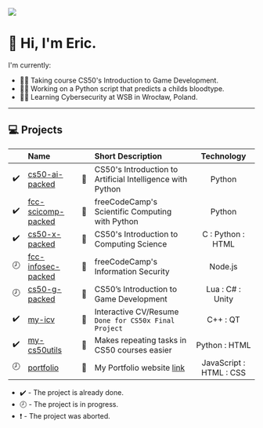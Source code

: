 [![](https://img.shields.io/website?down_color=red&down_message=down&label=Portfolio&up_color=green&up_message=up&url=https%3A%2F%2Fgrandechowhiskey.github.io)][portfolio_web_link]


# 👋 Hi, I'm Eric.

I'm currently:
- 👨‍💻 Taking course CS50's Introduction to Game Development.
- 👨‍🔬 Working on a Python script that predicts a childs bloodtype.
- 👨‍🎓 Learning Cybersecurity at WSB in Wrocław, Poland.


---

## 💻 Projects
|  | Name |  | Short Description | Technology
| :---: | :--- | :---: | :--- | :---:
:heavy_check_mark: | [cs50-ai-packed][cs50-ai-packed_link] | :file_folder: | CS50's Introduction to Artificial Intelligence with Python | Python
:heavy_check_mark: | [fcc-scicomp-packed][fcc-scicomp-packed_link] | :file_folder: | freeCodeCamp's Scientific Computing with Python | Python
:heavy_check_mark: | [cs50-x-packed][cs50-x-packed_link] | :file_folder: | CS50's Introduction to Computing Science | C : Python : HTML
:clock8: | [fcc-infosec-packed][fcc-infosec-packed_link] | :file_folder: | freeCodeCamp's Information Security | Node.js
:clock8: | [cs50-g-packed][cs50-g-packed_link] | :file_folder: | CS50’s Introduction to Game Development | Lua : C# : Unity
:heavy_check_mark: | [my-icv][my-icv_link] | :page_facing_up: | Interactive CV/Resume `Done for CS50x Final Project` | C++ : QT
:heavy_check_mark: | [my-cs50utils][my-cs50utils_link] | :page_facing_up: | Makes repeating tasks in CS50 courses easier | Python : HTML
:clock8: | [portfolio][portfolio_link] | :page_facing_up: | My Portfolio website [link][portfolio_web_link] | JavaScript : HTML : CSS

- :heavy_check_mark: - The project is already done.
- :clock8: - The project is in progress.
- :exclamation: - The project was aborted.

<!-- CS50 links -->
[cs50-ai-packed_link]: https://github.com/GrandEchoWhiskey/cs50-ai-packed
[cs50-x-packed_link]: https://github.com/GrandEchoWhiskey/cs50-x-packed
[cs50-g-packed_link]: https://github.com/GrandEchoWhiskey/cs50-g-packed

<!-- freeCodeCamp links -->
[fcc-scicomp-packed_link]: https://github.com/GrandEchoWhiskey/fcc-scicomp-packed
[fcc-infosec-packed_link]: https://github.com/GrandEchoWhiskey/fcc-infosec-packed

<!-- my links -->
[my-icv_link]: https://github.com/GrandEchoWhiskey/my-icv
[my-cs50utils_link]: https://github.com/GrandEchoWhiskey/my-cs50utils
[portfolio_link]: https://github.com/GrandEchoWhiskey/grandechowhiskey.github.io
[portfolio_web_link]: https://grandechowhiskey.github.io
